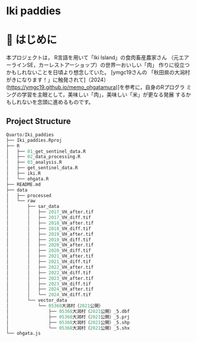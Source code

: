 # Iki paddies

# 👋 はじめに 

本プロジェクトは， R言語を用いて「Iki Island」の食肉畜産農家さん
（元エアーラインSE，カーレストアーショップ）の世界一おいしい「肉」
作りに役立つかもしれないことを日頃より想念していた。 [ymgc19さんの
「秋田県の大潟村がきになります！」に触発されて]（2024）
(https://ymgc19.github.io/memo_ohgatamura)]を参考に，自身のRプログラ
ミングの学習を主眼として，美味しい「肉」，美味しい「米」が更なる発展
するかもしれないを念頭に進めるものです。


## Project Structure
```r
Quarto/Iki_paddies
├── Iki_paddies.Rproj
├── R
│   ├── 01_get_sentinel_data.R
│   ├── 02_data_processing.R
│   ├── 03_analysis.R
│   ├── get_sentinel_data.R
│   ├── iki.R
│   └── ohgata.R
├── README.md
├── data
│   ├── processed
│   └── raw
│       ├── sar_data
│       │   ├── 2017_VH_after.tif
│       │   ├── 2017_VH_diff.tif
│       │   ├── 2018_VH_after.tif
│       │   ├── 2018_VH_diff.tif
│       │   ├── 2019_VH_after.tif
│       │   ├── 2019_VH_diff.tif
│       │   ├── 2020_VH_after.tif
│       │   ├── 2020_VH_diff.tif
│       │   ├── 2021_VH_after.tif
│       │   ├── 2021_VH_diff.tif
│       │   ├── 2022_VH_after.tif
│       │   ├── 2022_VH_diff.tif
│       │   ├── 2023_VH_after.tif
│       │   ├── 2023_VH_diff.tif
│       │   ├── 2024_VH_after.tif
│       │   └── 2024_VH_diff.tif
│       └── vector_data
│           └── 05368大潟村（2021公開）
│               ├── 05368大潟村（2021公開）_5.dbf
│               ├── 05368大潟村（2021公開）_5.prj
│               ├── 05368大潟村（2021公開）_5.shp
│               └── 05368大潟村（2021公開）_5.shx
└── ohgata.js